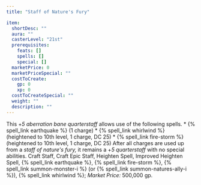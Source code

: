 ```yaml
---
title: "Staff of Nature's Fury"

item:
  shortDesc: ""
  aura: ""
  casterLevel: "21st"
  prerequisites:
    feats: []
    spells: []
    special: []
  marketPrice: 0
  marketPriceSpecial: ""
  costToCreate:
    gp: 0
    xp: 0
  costToCreateSpecial: ""
  weight: ""
  description: ""
---
```

This +_5 aberration bane quarterstaff_ allows use of the following spells.
     * {% spell_link earthquake %} (1 charge)
     * {% spell_link whirlwind %} (heightened to 10th level, 1 charge, DC 25)
     * {% spell_link fire-storm %} (heightened to 10th level, 1 charge, DC 25)
After all charges are used up from a _staff of nature's fury,_ it remains a +_5 quarterstaff_ with no special abilities.
Craft Staff, Craft Epic Staff, Heighten Spell, Improved Heighten Spell, {% spell_link earthquake %}, {% spell_link fire-storm %}, {% spell_link summon-monster-i %} (or {% spell_link summon-natures-ally-i %}), {% spell_link whirlwind %}; _Market Price:_ 500,000 gp.

